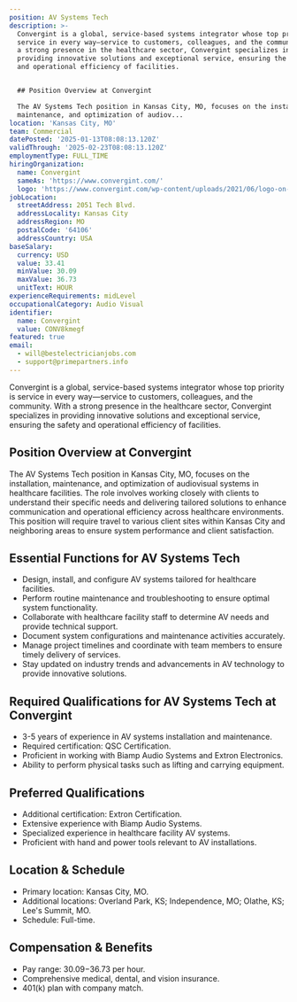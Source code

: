 ```yaml
---
position: AV Systems Tech
description: >-
  Convergint is a global, service-based systems integrator whose top priority is
  service in every way—service to customers, colleagues, and the community. With
  a strong presence in the healthcare sector, Convergint specializes in
  providing innovative solutions and exceptional service, ensuring the safety
  and operational efficiency of facilities. 


  ## Position Overview at Convergint

  The AV Systems Tech position in Kansas City, MO, focuses on the installation,
  maintenance, and optimization of audiov...
location: 'Kansas City, MO'
team: Commercial
datePosted: '2025-01-13T08:08:13.120Z'
validThrough: '2025-02-23T08:08:13.120Z'
employmentType: FULL_TIME
hiringOrganization:
  name: Convergint
  sameAs: 'https://www.convergint.com/'
  logo: 'https://www.convergint.com/wp-content/uploads/2021/06/logo-on-dark-blue.png'
jobLocation:
  streetAddress: 2051 Tech Blvd.
  addressLocality: Kansas City
  addressRegion: MO
  postalCode: '64106'
  addressCountry: USA
baseSalary:
  currency: USD
  value: 33.41
  minValue: 30.09
  maxValue: 36.73
  unitText: HOUR
experienceRequirements: midLevel
occupationalCategory: Audio Visual
identifier:
  name: Convergint
  value: CONV8kmegf
featured: true
email:
  - will@bestelectricianjobs.com
  - support@primepartners.info
---
```




Convergint is a global, service-based systems integrator whose top priority is service in every way—service to customers, colleagues, and the community. With a strong presence in the healthcare sector, Convergint specializes in providing innovative solutions and exceptional service, ensuring the safety and operational efficiency of facilities. 

## Position Overview at Convergint
The AV Systems Tech position in Kansas City, MO, focuses on the installation, maintenance, and optimization of audiovisual systems in healthcare facilities. The role involves working closely with clients to understand their specific needs and delivering tailored solutions to enhance communication and operational efficiency across healthcare environments. This position will require travel to various client sites within Kansas City and neighboring areas to ensure system performance and client satisfaction.

## Essential Functions for AV Systems Tech
- Design, install, and configure AV systems tailored for healthcare facilities.
- Perform routine maintenance and troubleshooting to ensure optimal system functionality.
- Collaborate with healthcare facility staff to determine AV needs and provide technical support.
- Document system configurations and maintenance activities accurately.
- Manage project timelines and coordinate with team members to ensure timely delivery of services.
- Stay updated on industry trends and advancements in AV technology to provide innovative solutions.

## Required Qualifications for AV Systems Tech at Convergint
- 3-5 years of experience in AV systems installation and maintenance.
- Required certification: QSC Certification.
- Proficient in working with Biamp Audio Systems and Extron Electronics.
- Ability to perform physical tasks such as lifting and carrying equipment.

## Preferred Qualifications
- Additional certification: Extron Certification.
- Extensive experience with Biamp Audio Systems.
- Specialized experience in healthcare facility AV systems.
- Proficient with hand and power tools relevant to AV installations.

## Location & Schedule
- Primary location: Kansas City, MO.
- Additional locations: Overland Park, KS; Independence, MO; Olathe, KS; Lee's Summit, MO.
- Schedule: Full-time.

## Compensation & Benefits
- Pay range: $30.09-$36.73 per hour.
- Comprehensive medical, dental, and vision insurance.
- 401(k) plan with company match.
